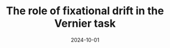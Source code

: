 ---
title: "The role of fixational drift in the Vernier task"
collection: talks
type: "Talk"
# permalink: /talks/2014-03-01-talk-3
venue: "Fall Vision Meeting"
date: 2024-10-01
location: "York, UK"
---